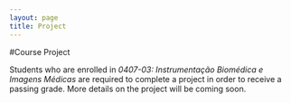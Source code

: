 ```yaml
---
layout: page
title: Project
---
```


#Course Project

Students who are enrolled in *0407-03: Instrumentação Biomédica e Imagens Médicas* are required to complete a project in order to receive a passing grade. More details on the project will be coming soon. 

